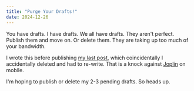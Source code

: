 ```yaml
---
title: "Purge Your Drafts!"
date: 2024-12-26
---
```


You have drafts. I have drafts. We all have drafts.
They aren't perfect.
Publish them and move on. Or delete them. They are taking up too much of your bandwidth.

I wrote this before publishing [my last post](https://joethor.dev/2024/12/26/Tailscale-Holiday.html), which coincidentally I accidentally deleted and had to re-write. That is a knock against [Joplin](https://joethor.dev/2024/03/19/joplin.html) on mobile.

I'm hoping to publish or delete my 2-3 pending drafts. So heads up.